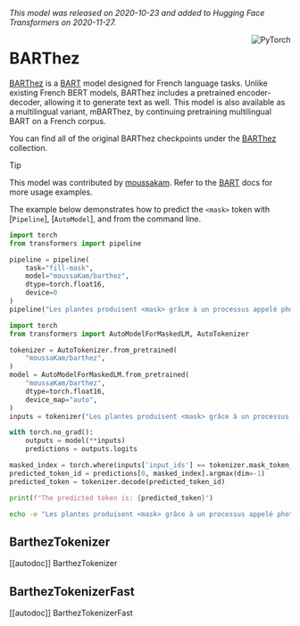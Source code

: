 <!--Copyright 2020 The HuggingFace Team. All rights reserved.

Licensed under the Apache License, Version 2.0 (the "License"); you may not use this file except in compliance with
the License. You may obtain a copy of the License at

http://www.apache.org/licenses/LICENSE-2.0

Unless required by applicable law or agreed to in writing, software distributed under the License is distributed on
an "AS IS" BASIS, WITHOUT WARRANTIES OR CONDITIONS OF ANY KIND, either express or implied. See the License for the
specific language governing permissions and limitations under the License.

⚠️ Note that this file is in Markdown but contain specific syntax for our doc-builder (similar to MDX) that may not be
rendered properly in your Markdown viewer.

-->
*This model was released on 2020-10-23 and added to Hugging Face Transformers on 2020-11-27.*

<div style="float: right;">
    <div class="flex flex-wrap space-x-1">
        <img alt="PyTorch" src="https://img.shields.io/badge/PyTorch-DE3412?style=flat&logo=pytorch&logoColor=white">
    </div>
</div>

# BARThez

[BARThez](https://huggingface.co/papers/2010.12321) is a [BART](./bart) model designed for French language tasks. Unlike existing French BERT models, BARThez includes a pretrained encoder-decoder, allowing it to generate text as well. This model is also available as a multilingual variant, mBARThez, by continuing pretraining multilingual BART on a French corpus.

You can find all of the original BARThez checkpoints under the [BARThez](https://huggingface.co/collections/dascim/barthez-670920b569a07aa53e3b6887) collection.

> [!TIP]
> This model was contributed by [moussakam](https://huggingface.co/moussakam).
> Refer to the [BART](./bart) docs for more usage examples.

The example below demonstrates how to predict the `<mask>` token with [`Pipeline`], [`AutoModel`], and from the command line.

<hfoptions id="usage">
<hfoption id="Pipeline">

```py
import torch
from transformers import pipeline

pipeline = pipeline(
    task="fill-mask",
    model="moussaKam/barthez",
    dtype=torch.float16,
    device=0
)
pipeline("Les plantes produisent <mask> grâce à un processus appelé photosynthèse.")
```

</hfoption>
<hfoption id="AutoModel">

```py
import torch
from transformers import AutoModelForMaskedLM, AutoTokenizer

tokenizer = AutoTokenizer.from_pretrained(
    "moussaKam/barthez",
)
model = AutoModelForMaskedLM.from_pretrained(
    "moussaKam/barthez",
    dtype=torch.float16,
    device_map="auto",
)
inputs = tokenizer("Les plantes produisent <mask> grâce à un processus appelé photosynthèse.", return_tensors="pt").to(model.device)

with torch.no_grad():
    outputs = model(**inputs)
    predictions = outputs.logits

masked_index = torch.where(inputs['input_ids'] == tokenizer.mask_token_id)[1]
predicted_token_id = predictions[0, masked_index].argmax(dim=-1)
predicted_token = tokenizer.decode(predicted_token_id)

print(f"The predicted token is: {predicted_token}")
```

</hfoption>
<hfoption id="transformers CLI">

```bash
echo -e "Les plantes produisent <mask> grâce à un processus appelé photosynthèse." | transformers run fill-mask --model moussaKam/barthez --device 0
```

</hfoption>
</hfoptions>

## BarthezTokenizer

[[autodoc]] BarthezTokenizer

## BarthezTokenizerFast

[[autodoc]] BarthezTokenizerFast
